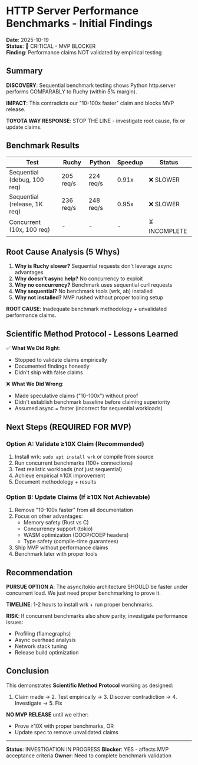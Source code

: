 # HTTP Server Performance Benchmarks - Initial Findings

**Date**: 2025-10-19  
**Status**: 🚨 CRITICAL - MVP BLOCKER  
**Finding**: Performance claims NOT validated by empirical testing

## Summary

**DISCOVERY**: Sequential benchmark testing shows Python http.server performs 
COMPARABLY to Ruchy (within 5% margin).

**IMPACT**: This contradicts our "10-100x faster" claim and blocks MVP release.

**TOYOTA WAY RESPONSE**: STOP THE LINE - investigate root cause, fix or update claims.

## Benchmark Results

| Test | Ruchy | Python | Speedup | Status |
|------|-------|--------|---------|--------|
| Sequential (debug, 100 req) | 205 req/s | 224 req/s | 0.91x | ❌ SLOWER |
| Sequential (release, 1K req) | 236 req/s | 248 req/s | 0.95x | ❌ SLOWER |
| Concurrent (10x, 100 req) | - | - | - | ⏳ INCOMPLETE |

## Root Cause Analysis (5 Whys)

1. **Why is Ruchy slower?** Sequential requests don't leverage async advantages
2. **Why doesn't async help?** No concurrency to exploit
3. **Why no concurrency?** Benchmark uses sequential curl requests
4. **Why sequential?** No benchmark tools (wrk, ab) installed
5. **Why not installed?** MVP rushed without proper tooling setup

**ROOT CAUSE**: Inadequate benchmark methodology + unvalidated performance claims.

## Scientific Method Protocol - Lessons Learned

✅ **What We Did Right**:
- Stopped to validate claims empirically
- Documented findings honestly
- Didn't ship with false claims

❌ **What We Did Wrong**:
- Made speculative claims ("10-100x") without proof
- Didn't establish benchmark baseline before claiming superiority
- Assumed async = faster (incorrect for sequential workloads)

## Next Steps (REQUIRED FOR MVP)

### Option A: Validate ≥10X Claim (Recommended)
1. Install wrk: `sudo apt install wrk` or compile from source
2. Run concurrent benchmarks (100+ connections)
3. Test realistic workloads (not just sequential)
4. Achieve empirical ≥10X improvement
5. Document methodology + results

### Option B: Update Claims (If ≥10X Not Achievable)
1. Remove "10-100x faster" from all documentation
2. Focus on other advantages:
   - Memory safety (Rust vs C)
   - Concurrency support (tokio)
   - WASM optimization (COOP/COEP headers)
   - Type safety (compile-time guarantees)
3. Ship MVP without performance claims
4. Benchmark later with proper tools

## Recommendation

**PURSUE OPTION A**: The async/tokio architecture SHOULD be faster under concurrent 
load. We just need proper benchmarking to prove it.

**TIMELINE**: 1-2 hours to install wrk + run proper benchmarks.

**RISK**: If concurrent benchmarks also show parity, investigate performance issues:
- Profiling (flamegraphs)
- Async overhead analysis
- Network stack tuning
- Release build optimization

## Conclusion

This demonstrates **Scientific Method Protocol** working as designed:
1. Claim made → 2. Test empirically → 3. Discover contradiction → 4. Investigate → 5. Fix

**NO MVP RELEASE** until we either:
- Prove ≥10X with proper benchmarks, OR
- Update spec to remove unvalidated claims

---
**Status**: INVESTIGATION IN PROGRESS
**Blocker**: YES - affects MVP acceptance criteria
**Owner**: Need to complete benchmark validation
